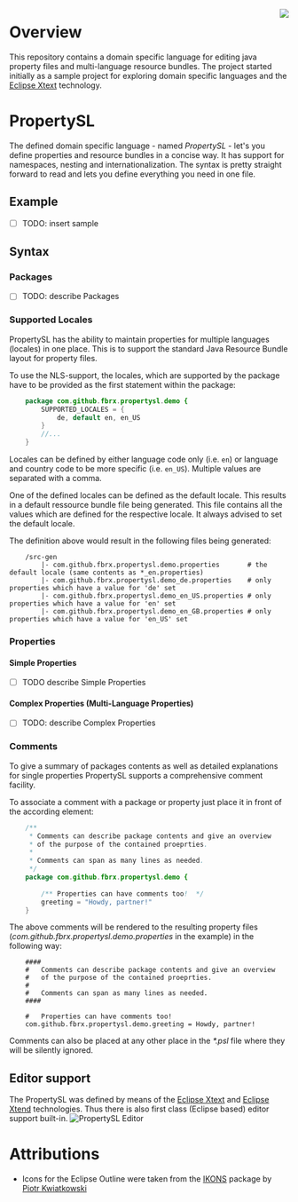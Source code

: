 
[<img align="right" src="https://travis-ci.org/fBrx/propertySL.png">](https://travis-ci.org/fBrx/propertySL)
# Overview

This repository contains a domain specific language for editing java property files and multi-language resource bundles. The project started initially as a sample project for exploring domain specific languages and the [Eclipse Xtext](http://www.eclipse.org/Xtext/) technology.

# PropertySL

The defined domain specific language - named _PropertySL_ - let's you define properties and resource bundles in a concise way. It has support for namespaces, nesting and internationalization. The syntax is pretty straight forward to read and lets you define everything you need in one file.

## Example

- [ ] TODO: insert sample

## Syntax

### Packages
- [ ] TODO: describe Packages

### Supported Locales
PropertySL has the ability to maintain properties for multiple languages (locales) in one place. This is to support the standard Java Resource Bundle layout for property files.

To use the NLS-support, the locales, which are supported by the package have to be provided as the first statement within the package:

```java
	package com.github.fbrx.propertysl.demo {
		SUPPORTED_LOCALES = {
			de, default en, en_US
		}
		//...
	}
```

Locales can be defined by either language code only (i.e. `en`) or language and country code to be more specific (i.e. `en_US`). Multiple values are separated with a comma.

One of the defined locales can be defined as the default locale. This results in a default ressource bundle file being generated. This file contains all the values which are defined for the respective locale. It always advised to set the default locale.

The definition above would result in the following files being generated:

```
	/src-gen
		|- com.github.fbrx.propertysl.demo.properties		# the default locale (same contents as *_en.properties)
		|- com.github.fbrx.propertysl.demo_de.properties	# only properties which have a value for 'de' set
		|- com.github.fbrx.propertysl.demo_en_US.properties	# only properties which have a value for 'en' set
		|- com.github.fbrx.propertysl.demo_en_GB.properties	# only properties which have a value for 'en_US' set
```

### Properties

#### Simple Properties
- [ ] TODO describe Simple Properties

#### Complex Properties (Multi-Language Properties)
- [ ] TODO: describe Complex Properties

### Comments
To give a summary of packages contents as well as detailed explanations for single properties PropertySL supports a comprehensive comment facility.

To associate a comment with a package or property just place it in front of the according element:

```java
	/**
	 * Comments can describe package contents and give an overview 
	 * of the purpose of the contained proeprties.
	 *
	 * Comments can span as many lines as needed.
	 */
	package com.github.fbrx.propertysl.demo {
	
		/** Properties can have comments too!  */
		greeting = "Howdy, partner!"
	}
```

The above comments will be rendered to the resulting property files (_com.github.fbrx.propertysl.demo.properties_ in the example) in the following way:

```properties
	####
	#	Comments can describe package contents and give an overview
	#	of the purpose of the contained proeprties.
	#	
	#	Comments can span as many lines as needed.
	####
	
	#	Properties can have comments too!
	com.github.fbrx.propertysl.demo.greeting = Howdy, partner!
```
 
Comments can also be placed at any other place in the _*.psl_ file where they will be silently ignored.

## Editor support

The PropertySL was defined by means of the [Eclipse Xtext](http://www.eclipse.org/Xtext/) and [Eclipse Xtend](http://www.eclipse.org/Xtend/) technologies. Thus there is also first class (Eclipse based) editor support built-in.
![PropertySL Editor](https://raw.github.com/fBrx/propertySL/master/editor.png)

# Attributions

* Icons for the Eclipse Outline were taken from the [IKONS](http://ikons.piotrkwiatkowski.co.uk/ "IKONS") package by [Piotr Kwiatkowski](http://www.piotrkwiatkowski.co.uk/ )